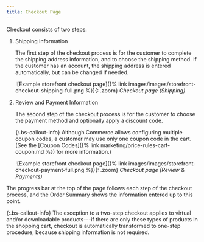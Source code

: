 ```yaml
---
title: Checkout Page
---
```


Checkout consists of two steps:

1. Shipping Information

   The first step of the checkout process is for the customer to complete the shipping address information, and to choose the shipping method. If the customer has an account, the shipping address is entered automatically, but can be changed if needed.

   ![Example storefront checkout page]({% link images/images/storefront-checkout-shipping-full.png %}){: .zoom}
   _Checkout page (Shipping)_

1. Review and Payment Information

   The second step of the checkout process is for the customer to choose the payment method and optionally apply a  discount code.

   {:.bs-callout-info}
   Although Commerce allows configuring multiple coupon codes, a customer may use only one coupon code in the cart. (See the [Coupon Codes]({% link marketing/price-rules-cart-coupon.md %}) for more information.)

   ![Example storefront checkout page]({% link images/images/storefront-checkout-payment-full.png %}){: .zoom}
   _Checkout page (Review & Payments)_

The progress bar at the top of the page follows each step of the checkout process, and the Order Summary shows the information entered up to this point.

{:.bs-callout-info}
The exception to a two-step checkout applies to virtual and/or downloadable products---if there are only these types of products in the shopping cart, checkout is automatically transformed to one-step procedure, because shipping information is not required.
